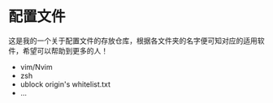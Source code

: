 # 配置文件

这是我的一个关于配置文件的存放仓库，根据各文件夹的名字便可知对应的适用软件，希望可以帮助到更多的人！

* vim/Nvim
* zsh
* ublock origin's whitelist.txt
* ...
